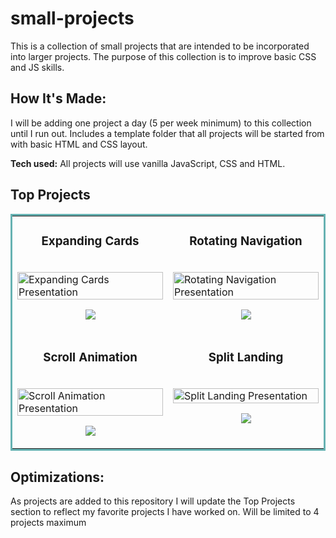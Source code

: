 # small-projects

This is a collection of small projects that are intended to be incorporated into larger projects. The purpose of this collection is to improve basic CSS and JS skills.

## How It's Made:

I will be adding one project a day (5 per week minimum) to this collection until I run out.
Includes a template folder that all projects will be started from with basic HTML and CSS layout.

**Tech used:**
All projects will use vanilla JavaScript, CSS and HTML.

## Top Projects

<table bordercolor="#66b2b2">
  <tr>
    <!-- First Preview -->
    <td width="50%" valign="top">
      <h3 align="center">
        Expanding Cards
      </h3>
      <br />
      <img src="./expandingCards/assets/expandingCards.gif" width="100%" alt="Expanding Cards Presentation"/>
      <br />
      <p align="center">
        <a href="https://github.com/Hi-ImDave/small-projects/tree/main/expandingCards" target="_blank">
          <img src="https://img.shields.io/static/v1?label=|&message=REPO&color=23555f&style=plastic&logo=github&logo-color=white"/>
        </a>
      </p>
    </td>
    <!-- Second Preview -->
    <td width="50%" valign="top">
      <h3 align="center">
        Rotating Navigation
      </h3>
      <br />
      <img src="./rotatingNavigation/assets/rotatingNav.gif" width="100%"  alt="Rotating Navigation Presentation"/>  
      <br />   
      <p align='center'>    
        <a href="https://github.com/Hi-ImDave/small-projects/tree/main/rotatingNavigation" target="_blank">
          <img src="https://img.shields.io/static/v1?label=|&message=REPO&color=23555f&style=plastic&logo=github&logo-color=white"/>
        </a>
      </p>       
    </td>
  </tr>
  <tr>
    <!-- Third Preview -->
    <td width="50%" valign="top">
      <h3 align="center">
        Scroll Animation
      </h3>
      <br />
      <img src="./scrollAnimation/assets/scrollAnimation.gif" width="100%" alt="Scroll Animation Presentation"/>
      <br />
      <p align="center">
        <a href="https://github.com/Hi-ImDave/small-projects/tree/main/scrollAnimation" target="_blank">
          <img src="https://img.shields.io/static/v1?label=|&message=REPO&color=23555f&style=plastic&logo=github&logo-color=white"/>
        </a>
      </p>
    </td>
    <!-- Fourth Preview -->
    <td width="50%" valign="top">
      <h3 align="center">
        Split Landing
      </h3>
      <br />
      <img src="./splitLanding/assets/splitLanding.gif" width="100%" alt="Split Landing Presentation"/>
      <br />
      <p align="center">
        <a href="https://github.com/Hi-ImDave/small-projects/tree/main/splitLanding" target="_blank">
          <img src="https://img.shields.io/static/v1?label=|&message=REPO&color=23555f&style=plastic&logo=github&logo-color=white"/>
        </a>
      </p>
    </td>
  </tr>
</table>

## Optimizations:

As projects are added to this repository I will update the Top Projects section to reflect my favorite projects I have worked on. Will be limited to 4 projects maximum
